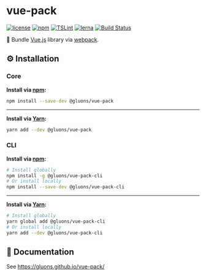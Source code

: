 # vue-pack
[![license](https://img.shields.io/github/license/gluons/vue-pack.svg)](./LICENSE)
[![npm](https://img.shields.io/npm/v/@gluons/vue-pack.svg)](https://www.npmjs.com/package/@gluons/vue-pack)
[![TSLint](https://img.shields.io/badge/TSLint-gluons-15757B.svg)](https://github.com/gluons/tslint-config-gluons)
[![lerna](https://img.shields.io/badge/maintained%20with-lerna-cc00ff.svg)](https://lernajs.io/)
[![Build Status](https://travis-ci.com/gluons/vue-pack.svg?branch=master)](https://travis-ci.com/gluons/vue-pack)

🎀 Bundle [Vue.js](https://vuejs.org/) library via [webpack](https://webpack.js.org/).

## ⚙️ Installation

### Core

**Install via [npm](https://www.npmjs.com/):**

```bash
npm install --save-dev @gluons/vue-pack
```

---

**Install via [Yarn](https://yarnpkg.com/):**

```bash
yarn add --dev @gluons/vue-pack
```

### CLI

**Install via [npm](https://www.npmjs.com/):**

```bash
# Install globally
npm install -g @gluons/vue-pack-cli
# Or install locally
npm install --save-dev @gluons/vue-pack-cli
```

---

**Install via [Yarn](https://yarnpkg.com/):**

```bash
# Install globally
yarn global add @gluons/vue-pack-cli
# Or install locally
yarn add --dev @gluons/vue-pack-cli
```

## 📃 Documentation

See https://gluons.github.io/vue-pack/
